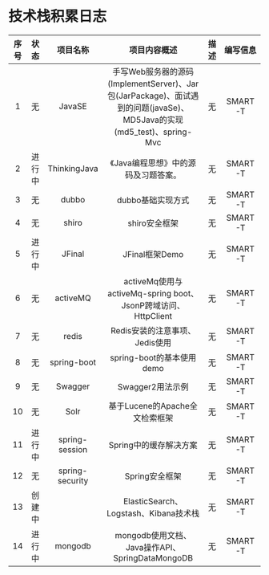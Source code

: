 # 技术栈积累日志

| 序号 |  状态 | 项目名称 | 项目内容概述 | 描述 | 编写信息 |
| :--: | :--: | :--: | :--: | :--: | :--: |
| 1 | 无 | JavaSE | 手写Web服务器的源码(ImplementServer)、Jar包(JarPackage)、面试遇到的问题(javaSe)、MD5Java的实现(md5_test)、spring-Mvc | 无 | SMART-T |
| 2 | 进行中 | ThinkingJava | 《Java编程思想》中的源码及习题答案。 | 无 | SMART-T |
| 3 | 无 | dubbo | dubbo基础实现方式 | 无 | SMART-T |
| 4 | 无 | shiro | shiro安全框架 | 无 | SMART-T |
| 5 | 进行中 | JFinal | JFinal框架Demo | 无 | SMART-T |
| 6 | 无 | activeMQ | activeMq使用与activeMq-spring boot、JsonP跨域访问、HttpClient | 无 | SMART-T |
| 7 | 无 | redis | Redis安装的注意事项、Jedis使用 | 无 | SMART-T |
| 8 | 无 | spring-boot | spring-boot的基本使用demo | 无 | SMART-T |
| 9 | 无 | Swagger | Swagger2用法示例 | 无 | SMART-T |
| 10 | 无 | Solr | 基于Lucene的Apache全文检索框架 | 无 | SMART-T |
| 11 | 进行中 | spring-session | Spring中的缓存解决方案 | 无 | SMART-T |
| 12 | 无 | spring-security | Spring安全框架 | 无 | SMART-T |
| 13 | 创建中 |  | ElasticSearch、Logstash、Kibana技术栈 | 无 | SMART-T |
| 14 | 进行中 | mongodb | mongodb使用文档、Java操作API、SpringDataMongoDB | 无 | SMART-T |

